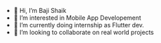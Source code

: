 - 👋 Hi, I’m Baji Shaik
- 👀 I’m interested in Mobile App Developement
- 🌱 I’m currently doing internship as Flutter dev.
- 💞️ I’m looking to collaborate on real world projects

<!---
bajishaik7/bajishaik7 is a ✨ special ✨ repository because its `README.md` (this file) appears on your GitHub profile.
You can click the Preview link to take a look at your changes.
--->
